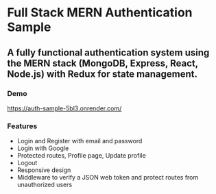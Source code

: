 
# Full Stack MERN Authentication Sample

## A fully functional authentication system using the MERN stack (MongoDB, Express, React, Node.js) with Redux for state management.

### Demo
https://auth-sample-5bl3.onrender.com/

### Features

- Login and Register with email and password
- Login with Google
- Protected routes, Profile page, Update profile
- Logout
- Responsive design
- Middleware to verify a JSON web token and protect routes from unauthorized users